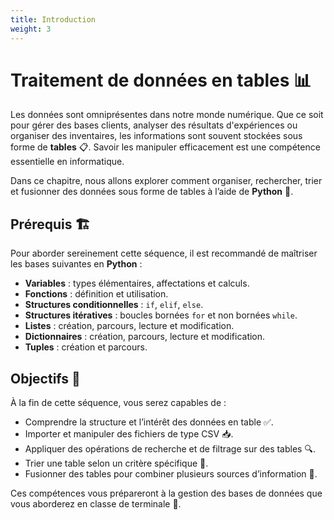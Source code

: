 ```yaml
---
title: Introduction
weight: 3 
---
```


# Traitement de données en tables 📊

Les données sont omniprésentes dans notre monde numérique. Que ce soit pour gérer des bases clients, analyser des résultats d'expériences ou organiser des inventaires, les informations sont souvent stockées sous forme de **tables** 📋. Savoir les manipuler efficacement est une compétence essentielle en informatique.

Dans ce chapitre, nous allons explorer comment organiser, rechercher, trier et fusionner des données sous forme de tables à l’aide de **Python** 🐍.

## Prérequis 🏗️

Pour aborder sereinement cette séquence, il est recommandé de maîtriser les bases suivantes en **Python** :

- **Variables** : types élémentaires, affectations et calculs.
- **Fonctions** : définition et utilisation.
- **Structures conditionnelles** : `if`, `elif`, `else`.
- **Structures itératives** : boucles bornées `for` et non bornées `while`.
- **Listes** : création, parcours, lecture et modification.
- **Dictionnaires** : création, parcours, lecture et modification.
- **Tuples** : création et parcours.

## Objectifs 🎯

À la fin de cette séquence, vous serez capables de :

- Comprendre la structure et l’intérêt des données en table ✅.
- Importer et manipuler des fichiers de type CSV 📥.
- Appliquer des opérations de recherche et de filtrage sur des tables 🔍.
- Trier une table selon un critère spécifique 📌.
- Fusionner des tables pour combiner plusieurs sources d’information 🔗.

Ces compétences vous prépareront à la gestion des bases de données que vous aborderez en classe de terminale 🚀.
